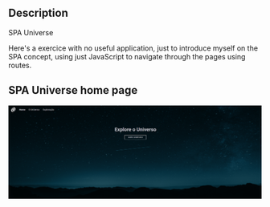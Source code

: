 ## Description

SPA Universe

Here's a exercice with no useful application, just to introduce myself on the SPA concept, using just JavaScript to navigate through the pages using routes.

## SPA Universe home page
<p align="center">
  <img src=".\assets\homepage.PNG">
</p>
